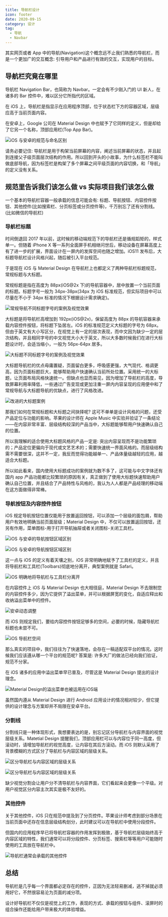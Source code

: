 ```yaml
---
title: 导航栏设计
icon: footer
date: 2020-09-15
category: 设计
tag:
  - 导航
  - Navbar
---
```


其实网页或者 App 中的导航(Navigation)这个概念远不止我们熟悉的导航栏，而是一个更加广的交互概念: 引导用户和产品进行有效的交互，实现用户的目标。

## 导航栏究竟在哪里

导航栏 Navigation Bar，也简称为 Navbar。一定会有不少刚入门的 UI 新人，在诸多的 Bar 控件中，难以区分它所指代的区域。

在 iOS 上，导航栏是指显示在应用程序顶部，位于状态栏下方的容器区域，层级应高于当前页面内容。

在安卓上，Google 公司在 Material Design 中也赋予了它同样的定义，但是却给了它另一个名称，顶部应用栏(Top App Bar)。

![iOS 与安卓的规范与命名区别](./assets/navbar-name.jpg)

请务必要记住: 导航栏是用于构架当前屏幕的内容，阐述当前屏幕的状态，并且起到连接父子级页面层次结构的作用。所以回到开头的小故事，为什么标签栏不能叫做底部导航，因为标签栏是构架了多个屏幕之间平级页面的内容切换，和「导航」的定义没有关系。

## 规范里告诉我们该怎么做 vs 实际项目我们该怎么做

一个基本的导航栏容器一般承载的信息可能会有: 标题、导航按钮、内容控件按钮、其他控件(比如搜索栏、分页标签或分页控件等)，千万别忘了还有分割线。(比如微信的导航栏)

### 导航栏标题

时间倒退回 2017 年以前，这时候的移动端规范下的导航栏还是循规蹈矩的，样式单一。但随着 iPhone X 等一系列全面屏手机相继问世后，移动设备在屏幕高度上有了进一步的扩展，界面设计在一屏内的发挥空间也随之增加。iOS11 发布后，大标题导航栏设计风格兴起，随后被引入平台规范。

于是现在 iOS 与 Material Design 在导航栏上也都定义了两种导航栏标题规范，常规标题与大标题。

常规标题是指在高度为 88px(iOS@2x 下)的导航容器中，居中放置一个当前页面的标题。标题字号一般为 34px-38px(34px 为 iOS 标准规范，但实际项目中可以尽量在不小于 34px 标准的情况下根据设计需求确定)。

![常规导航不同标题字号的案例及视觉效果](./assets/ios-navbar.jpg)

大标题是将导航栏高增加到 192px(iOS@2x)，保留高度为 88px 的导航容器来承载内容控件按钮，将标题下坠居左。iOS 的标准规范定义大标题的字号为 68px。但由于英文有大小写区分，在视觉上有一定的层次表现，而中文因为缺少一定的层次结构，并且相同字号的中文视觉大小大于英文，所以大多数时候我们在进行大标题设计时，会适当缩小，一般为 56px-64px 居多。

![大标题不同标题字号的案例及视觉效果](./assets/ios-navbar-big.jpg)

大标题导航栏的优点毋庸置疑，页面留白更多，呼吸感更强，大气现代、格调更高，因为页面标题巨大，能够帮助用户快速确认当前所处位置。采用统一的大标题，让页面布局风格快速统一。但缺点也显而易见，因为增加了导航栏的高度，导致屏幕利用率降低，一些通过广告变现或更加注重一屏内内容呈现的应用便中和了常规导航与大标题导航的优缺点，进行了风格改进。

![改进的大标题案例](./assets/navbar-big-improve.jpg)

那我们如何在常规标题和大标题之间抉择呢? 这可不单单是设计风格的问题，还受产品定位与功能的影响。苹果的设计师在 Apple Music 中实验并验证了一条结论——在内容非常丰富、层级结构较深的产品当中，大标题能够帮用户快速确认自己的位置。

所以我理解的适合使用大标题风格的产品一定是: 突出内容呈现而不是功能繁琐的；产品定位更偏向于现代或文艺艺术的；需要快速统一界面风格的。而层级结构需不需要很深，这并不一定，我反而觉得功能越单一、产品体量级越轻的应用，越适合大标题。

所以如此看来，国内使用大标题成功的案例就为数不多了，这可能与中文字体还有国内 app 产品功能都比较繁琐的原因有关，真正做到了使用大标题快速帮助用户确认自己位置，并且结合了产品特性与风格的，我认为人人都是产品经理的移动端在这方面做得非常棒。

### 导航按钮及内容控件按钮

iOS 规定导航按钮位置仅能用于放置返回按钮，可以添加一个层级的面包屑，帮助用户有效地明确当前页面层级；Material Design 中，不仅可以放置返回按钮，还另有作用，菜单图标-用于打开导航抽屉或者关闭图标-关闭工具栏。

![iOS 与安卓的导航按钮区域区别](./assets/ios-nav-back.jpg)

![iOS 与安卓的导航按钮区域区别](./assets/android-nav-back.gif)

这一点与 iOS 的定义有着天壤之别，iOS 非常明确地赋予了工具栏的定义，并且将导航栏和工具栏(Toolbars)彻底地分离开，典型案例就是 Safari。

![iOS 明确地将导航栏与工具栏分离开](./assets/safari.jpg)

在内容控件上 iOS 与 Material Design 也大相径庭，Material Design 不去限制您的内容控件多少，因为它提供了溢出菜单，并可以根据屏宽的变化，自适应释出和收纳溢出菜单中的控件。

![安卓动态调整](./assets/android-size-adjust.gif)

而 iOS 则规定我们，要给内容控件按钮足够多的空间，必要的时候，隐藏导航栏标题也未尝不可。

![iOS 导航栏空间](./assets/ios-nav-space.jpg)

那么真实的项目中，我们往往为了快速落地，会存在一稿适配双平台的情况。这时候我们应该遵从哪一个平台的规范呢? 答案是: 许多大厂的做法已经向我们验证，规范不分家。

在 iOS 诸多的应用中溢出菜单早已普及，尽管这是 Material Design 提出的设计理念。

![Material Design的溢出菜单也被运用在iOS端](./assets/ios-callout.jpg)

虽然国内遵从 Material Design 进行 Android 应用设计的情况相对较少，但它提供的设计理念与方案却并不局限在安卓平台。

### 分割线

分割线只是一种体现形式，我想要表达的是，别忘记区分导航栏与内容界面的视觉层级关系。Matetial Design 提醒我们，顶部应用栏可以与内容位于同一高度，但滚动时，请增加导航栏的视觉高度，让内容在其后方滚动。而 iOS 则默认采用了背景模糊的方式区分了导航栏与内容区域的层级关系。

![区分导航栏与内容区域的层级关系](./assets/android-shadow.gif)

![区分导航栏与内容区域的层级关系](./assets/ios-divide.jpg)

缺少视觉分割会让用户分不清导航栏与内容界面，它们看起来会更像一个平级。对用户视觉区分内容主次其实是极不友好的。

### 其他控件

关于其他控件，iOS 只在规范中提及到了分页控件。苹果设计师考虑到部分场景在当前页面中还存在信息层级结构划分，此时建议可以在导航栏中使用分段控件。

但国内的应用程序早已将导航栏容器的作用发挥到极致，基于导航栏层级始终高于内容区域的特性，我们通常可以将分段控件、分页标签、搜索栏等等用户可能随时使用的工具放在导航栏中。

![导航栏通常会承载的其他控件](./assets/nav-control.jpg)

## 总结

导航栏是几乎每一个界面都必定存在的控件，正因为无法轻易删减，逃不掉就必须用好它，不然很容易沦为页面的减分项。

设计好导航栏不仅仅是视觉上的工作，表现的方式、承载的按钮与组件、滚屏时的组合操作还能给用户带来极大的体验增益。
